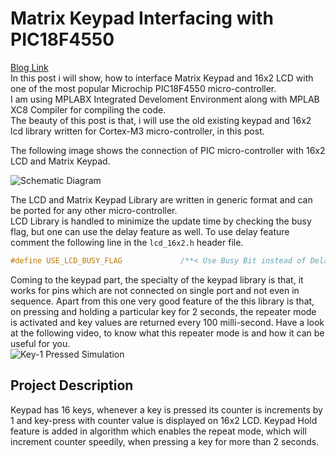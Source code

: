 # Matrix Keypad Interfacing with PIC18F4550
[Blog Link](http://embeddedlaboratory.blogspot.com/2016/08/matrix-keypad-interfacing-with.html)  
In this post i will show, how to interface Matrix Keypad and 16x2 LCD with one of the most popular Microchip PIC18F4550 micro-controller.  
I am using MPLABX Integrated Develoment Environment along with MPLAB XC8 Compiler for compiling the code.  
The beauty of this post is that, i will use the old existing keypad and 16x2 lcd library written for Cortex-M3 micro-controller, in this post.  

The following image shows the connection of PIC micro-controller with 16x2 LCD and Matrix Keypad.  

![Schematic Diagram](https://4.bp.blogspot.com/-_RPji6y9UBc/V6bmYHMZX9I/AAAAAAAAAB8/4ZqsczYHxY01j7eRlqzEhzwVzxU2lGo2gCLcB/s1600/matrix%2Bkeypad.png)  

The LCD and Matrix Keypad Library are written in generic format and can be ported for any other micro-controller.  
LCD Library is handled to minimize the update time by checking the busy flag, but one can use the delay feature as well. To use delay feature comment the following line in the `lcd_16x2.h` header file.  

```C
#define USE_LCD_BUSY_FLAG             /**< Use Busy Bit instead of Delay.*/
```
Coming to the keypad part, the specialty of the keypad library is that, it works for pins which are not connected on single port and not even in sequence. Apart from this one very good feature of the this library is that, on pressing and holding a particular key for 2 seconds, the repeater mode is activated and key values are returned every 100 milli-second. Have a look at the following video, to know what this repeater mode is and how it can be useful for you.  
![Key-1 Pressed Simulation](https://4.bp.blogspot.com/-izrha86YFXE/V6bpPLwT3kI/AAAAAAAAACI/2MRcZHEijZIjwo0636LzVGpfijblK1mZgCLcB/s1600/Matrix%2BKeypad%2BSimulation.png)  

## Project Description
Keypad has 16 keys, whenever a key is pressed its counter is increments by 1 and key-press with counter value is displayed on 16x2 LCD. Keypad Hold feature is added in algorithm which enables the repeat mode, which will increment counter speedily, when pressing a key for more than 2 seconds.
